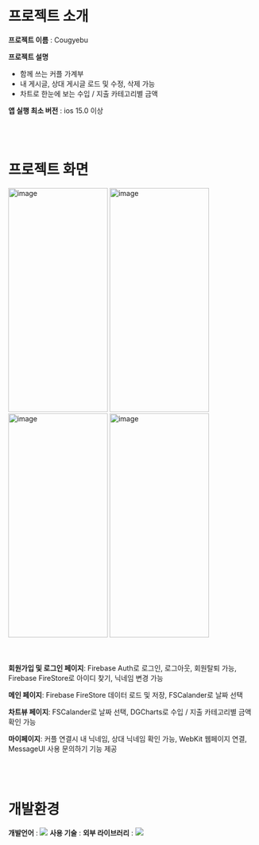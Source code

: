 # 프로젝트 소개
**프로젝트 이름** : Cougyebu

**프로젝트 설명**  
* 함께 쓰는 커플 가계부
* 내 게시글, 상대 게시글 로드 및 수정, 삭제 가능
* 차트로 한눈에 보는 수입 / 지출 카테고리별 금액


**앱 실행 최소 버전** : ios 15.0 이상

<br/><br/>

# 프로젝트 화면
<img width="200" height ="450" alt="image" src="https://github.com/Leehan-sol/Cougyebu/assets/139109343/dfa162ff-f612-455f-b39a-90947233ec03">
<img width="200" height ="450" alt="image" src="https://github.com/Leehan-sol/Cougyebu/assets/139109343/fcf53b57-7cfc-4038-83df-26d832ad2551">
<img width="200" height ="450" alt="image" src="https://github.com/Leehan-sol/Cougyebu/assets/139109343/1589b42d-3b75-433e-a51e-6de03f1c2b5d">
<img width="200" height ="450" alt="image" src="https://github.com/Leehan-sol/Cougyebu/assets/139109343/823a706f-d70c-4c09-9ea7-e63df859509c">
<br/><br/><br/>

**회원가입 및 로그인 페이지**: Firebase Auth로 로그인, 로그아웃, 회원탈퇴 가능, Firebase FireStore로 아이디 찾기, 닉네임 변경 가능 <br/>

**메인 페이지**: Firebase FireStore 데이터 로드 및 저장, FSCalander로 날짜 선택 <br/>

**차트뷰 페이지**: FSCalander로 날짜 선택, DGCharts로 수입 / 지출 카테고리별 금액 확인 가능 <br/>

**마이페이지**: 커플 연결시 내 닉네임, 상대 닉네임 확인 가능, WebKit 웹페이지 연결, MessageUI 사용 문의하기 기능 제공 <br/>
<br/><br/><br/>

# 개발환경
**개발언어** : <img src="https://img.shields.io/badge/Swift-F05138?style=for-the-badge&logo=Swift&logoColor=white">
**사용 기술** : 
**외부 라이브러리** : <img src="https://img.shields.io/badge/Snapkit-CCFFE5?style=for-the-badge&logo=Youtube&logoColor=white">
